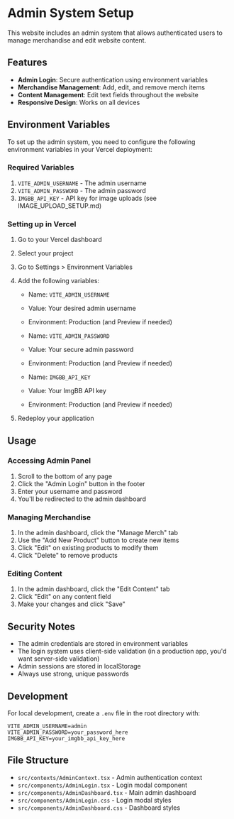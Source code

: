 # Admin System Setup

This website includes an admin system that allows authenticated users to manage merchandise and edit website content.

## Features

- **Admin Login**: Secure authentication using environment variables
- **Merchandise Management**: Add, edit, and remove merch items
- **Content Management**: Edit text fields throughout the website
- **Responsive Design**: Works on all devices

## Environment Variables

To set up the admin system, you need to configure the following environment variables in your Vercel deployment:

### Required Variables

1. `VITE_ADMIN_USERNAME` - The admin username
2. `VITE_ADMIN_PASSWORD` - The admin password
3. `IMGBB_API_KEY` - API key for image uploads (see IMAGE_UPLOAD_SETUP.md)

### Setting up in Vercel

1. Go to your Vercel dashboard
2. Select your project
3. Go to Settings > Environment Variables
4. Add the following variables:
   - Name: `VITE_ADMIN_USERNAME`
   - Value: Your desired admin username
   - Environment: Production (and Preview if needed)
   
   - Name: `VITE_ADMIN_PASSWORD`
   - Value: Your secure admin password
   - Environment: Production (and Preview if needed)
   
   - Name: `IMGBB_API_KEY`
   - Value: Your ImgBB API key
   - Environment: Production (and Preview if needed)

5. Redeploy your application

## Usage

### Accessing Admin Panel

1. Scroll to the bottom of any page
2. Click the "Admin Login" button in the footer
3. Enter your username and password
4. You'll be redirected to the admin dashboard

### Managing Merchandise

1. In the admin dashboard, click the "Manage Merch" tab
2. Use the "Add New Product" button to create new items
3. Click "Edit" on existing products to modify them
4. Click "Delete" to remove products

### Editing Content

1. In the admin dashboard, click the "Edit Content" tab
2. Click "Edit" on any content field
3. Make your changes and click "Save"

## Security Notes

- The admin credentials are stored in environment variables
- The login system uses client-side validation (in a production app, you'd want server-side validation)
- Admin sessions are stored in localStorage
- Always use strong, unique passwords

## Development

For local development, create a `.env` file in the root directory with:

```
VITE_ADMIN_USERNAME=admin
VITE_ADMIN_PASSWORD=your_password_here
IMGBB_API_KEY=your_imgbb_api_key_here
```

## File Structure

- `src/contexts/AdminContext.tsx` - Admin authentication context
- `src/components/AdminLogin.tsx` - Login modal component
- `src/components/AdminDashboard.tsx` - Main admin dashboard
- `src/components/AdminLogin.css` - Login modal styles
- `src/components/AdminDashboard.css` - Dashboard styles 